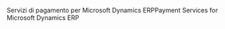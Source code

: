 <span data-ttu-id="d3e9e-101">Servizi di pagamento per Microsoft Dynamics ERP</span><span class="sxs-lookup"><span data-stu-id="d3e9e-101">Payment Services for Microsoft Dynamics ERP</span></span>